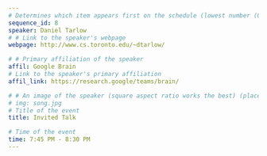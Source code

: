 ```yaml
---
# Determines which item appears first on the schedule (lowest number (0) appears first)
sequence_id: 8
speaker: Daniel Tarlow
# # Link to the speaker's webpage
webpage: http://www.cs.toronto.edu/~dtarlow/

# # Primary affiliation of the speaker
affil: Google Brain
# Link to the speaker's primary affiliation
affil_link: https://research.google/teams/brain/

# # An image of the speaker (square aspect ratio works the best) (place in the `assets/img/speakers` directory)
# img: song.jpg
# Title of the event
title: Invited Talk

# Time of the event
time: 7:45 PM - 8:30 PM
---
```


